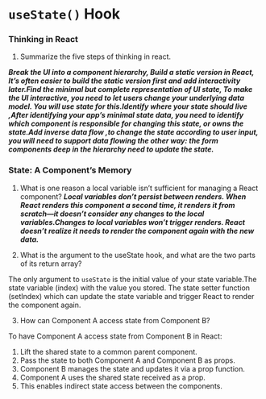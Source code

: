 # ```useState()``` Hook

### Thinking in React

1. Summarize the five steps of thinking in react.  

***Break the UI into a component hierarchy, Build a static version in React, It’s often easier to build the static version first and add interactivity later.Find the minimal but complete representation of UI state, To make the UI interactive, you need to let users change your underlying data model. You will use state for this.Identify where your state should live ,After identifying your app’s minimal state data, you need to identify which component is responsible for changing this state, or owns the state.Add inverse data flow ,to change the state according to user input, you will need to support data flowing the other way: the form components deep in the hierarchy need to update the state.***


### State: A Component’s Memory

1. What is one reason a local variable isn’t sufficient for managing a React component?
***Local variables don’t persist between renders. When React renders this component a second time, it renders it from scratch—it doesn’t consider any changes to the local variables.Changes to local variables won’t trigger renders. React doesn’t realize it needs to render the component again with the new data.***

2. What is the argument to the useState hook, and what are the two parts of its return array?  

The only argument to ```useState``` is the initial value of your state variable.The state variable (index) with the value you stored.
The state setter function (setIndex) which can update the state variable and trigger React to render the component again.

3. How can Component A access state from Component B?  

To have Component A access state from Component B in React:

1. Lift the shared state to a common parent component.
2. Pass the state to both Component A and Component B as props.
3. Component B manages the state and updates it via a prop function.
4. Component A uses the shared state received as a prop.
5. This enables indirect state access between the components.



